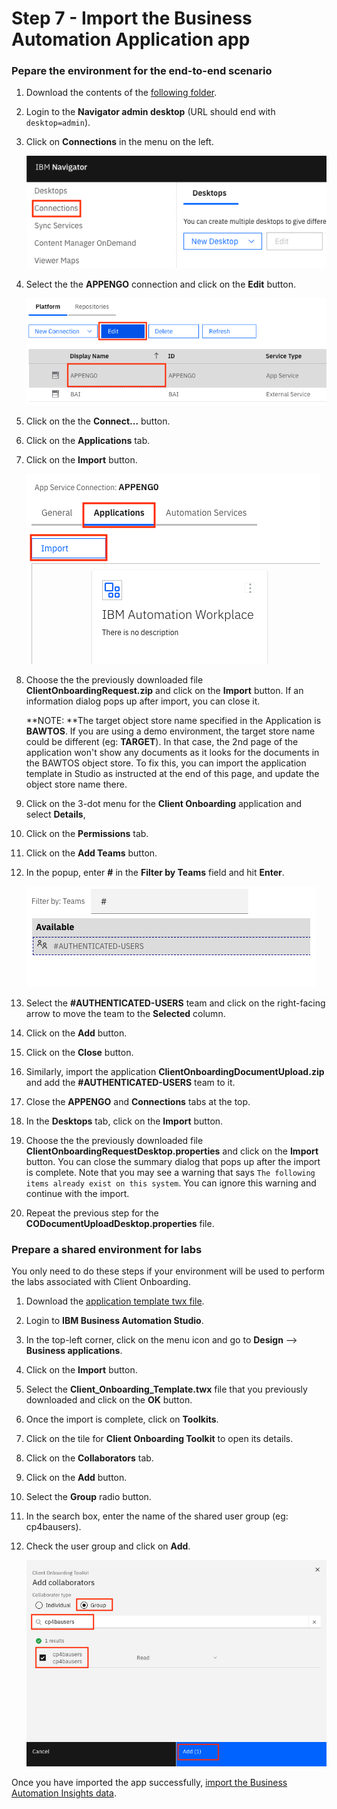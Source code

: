 # Step 7 - Import the Business Automation Application app

### Pepare the environment for the end-to-end scenario

1. Download the contents of the [following folder](Solution%20Exports/Business%20Automation%20Navigator).

2. Login to the **Navigator admin desktop** (URL should end with `desktop=admin`).

3. Click on **Connections** in the menu on the left.

   ![nav-connections](images/nav-connections.png)

4. Select the the **APPENGO** connection and click on the **Edit** button.

   ![nav-edit-appengo](images/nav-edit-appengo.png)

5. Click on the the **Connect...** button.

15. Click on the **Applications** tab.

16. Click on the **Import** button.

    ![nav-import-app](images/nav-import-app.png)

16. Choose the the previously downloaded file **ClientOnboardingRequest.zip** and click on the **Import** button. If an information dialog pops up after import, you can close it.

    **NOTE: **The target object store name specified in the Application is **BAWTOS**. If you are using a demo environment, the target store name could be different (eg: **TARGET**). In that case, the 2nd page of the application won't show any documents as it looks for the documents in the BAWTOS object store. To fix this, you can import the application template in Studio as instructed at the end of this page, and update the object store name there.

17. Click on the 3-dot menu for the **Client Onboarding** application and select **Details**,

18. Click on the **Permissions** tab.

19. Click on the **Add Teams** button.

20. In the popup, enter **#** in the **Filter by Teams** field and hit **Enter**.

    ![nav-app-permissions](images/nav-app-permissions.png)

21. Select the **#AUTHENTICATED-USERS** team and click on the right-facing arrow to move the team to the **Selected** column.

22. Click on the **Add** button.

23. Click on the **Close** button.

16. Similarly, import the application **ClientOnboardingDocumentUpload.zip** and add the **#AUTHENTICATED-USERS** team to it.

17. Close the **APPENGO** and **Connections** tabs at the top.

18. In the **Desktops** tab, click on the **Import** button.

19. Choose the the previously downloaded file **ClientOnboardingRequestDesktop.properties** and click on the **Import** button. You can close the summary dialog that pops up after the import is complete. Note that you may see a warning that says `The following items already exist on this system`. You can ignore this warning and continue with the import.

20. Repeat the previous step for the **CODocumentUploadDesktop.properties** file.

### Prepare a shared environment for labs

You only need to do these steps if your environment will be used to perform the labs associated with Client Onboarding.

1. Download the [application template twx file](Solution%20Exports/Business%20Automation%20Application/Client_Onboarding_Template.twx).

2. Login to **IBM Business Automation Studio**.

3. In the top-left corner, click on the menu icon and go to **Design** --> **Business applications**.

4. Click on the **Import** button.

5. Select the **Client_Onboarding_Template.twx** file that you previously downloaded and click on the **OK** button.

6. Once the import is complete, click on **Toolkits**.

7. Click on the tile for **Client Onboarding Toolkit** to open its details.

8. Click on the **Collaborators** tab.

9. Click on the **Add** button.

10. Select the **Group** radio button.

11. In the search box, enter the name of the shared user group (eg: cp4bausers).

12. Check the user group and click on **Add**.

    ![app-toolkit-collaborators](images/app-toolkit-collaborators.png)


Once you have imported the app successfully, [import the Business Automation Insights data](Step%208%20-%20Business%20Automation%20Insights.md).



